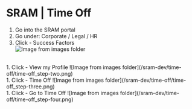 # SRAM | Time Off

1. Go into the SRAM portal
1. Go under: Corporate / Legal / HR
1. Click - Success Factors  
![Image from images folder](/sram-dev/time-off/time-off_step-one.png)
<br/>
1. Click - View my Profile  
![Image from images folder](/sram-dev/time-off/time-off_step-two.png)
<br/>
1. Click - Time Off  
![Image from images folder](/sram-dev/time-off/time-off_step-three.png)
<br/>
1. Click - Go to Time Off  
![Image from images folder](/sram-dev/time-off/time-off_step-four.png)

